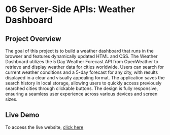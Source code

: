 # 06 Server-Side APIs: Weather Dashboard

## Project Overview

The goal of this project is to build a weather dashboard that runs in the browser and features dynamically updated HTML and CSS. The Weather Dashboard utilizes the 5 Day Weather Forecast API from OpenWeather to retrieve and display weather data for cities worldwide. Users can search for current weather conditions and a 5-day forecast for any city, with results displayed in a clear and visually appealing format. The application saves the search history in local storage, allowing users to quickly access previously searched cities through clickable buttons. The design is fully responsive, ensuring a seamless user experience across various devices and screen sizes.

## Live Demo

To access the live website, <a href="">click here</a>
